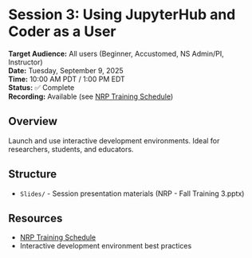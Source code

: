 # Session 3: Using JupyterHub and Coder as a User

**Target Audience:** All users (Beginner, Accustomed, NS Admin/PI, Instructor)  
**Date:** Tuesday, September 9, 2025  
**Time:** 10:00 AM PDT / 1:00 PM EDT  
**Status:** ✅ Complete  
**Recording:** Available (see [NRP Training Schedule](https://nrp.ai/training/))

## Overview
Launch and use interactive development environments. Ideal for researchers, students, and educators.

## Structure
- `Slides/` - Session presentation materials (NRP - Fall Training 3.pptx)

## Resources
- [NRP Training Schedule](https://nrp.ai/training/)
- Interactive development environment best practices
